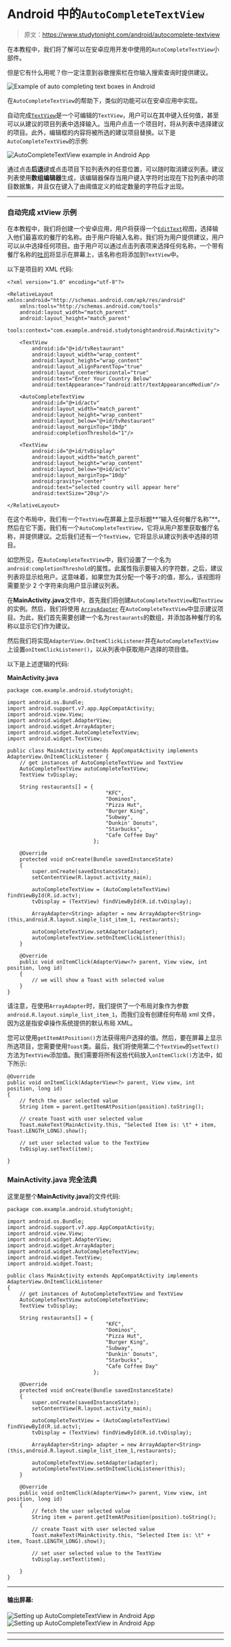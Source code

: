 # Android 中的`AutoCompleteTextView`

> 原文：<https://www.studytonight.com/android/autocomplete-textview>

在本教程中，我们将了解可以在安卓应用开发中使用的`AutoCompleteTextView`小部件。

但是它有什么用呢？你一定注意到谷歌搜索栏在你输入搜索查询时提供建议。

![Example of auto completing text boxes in Android](img/fac4cf719ce68dc171dbd22a664062f6.png)

在`AutoCompleteTextView`的帮助下，类似的功能可以在安卓应用中实现。

自动完成[`TextView`](android-textview)是一个可编辑的`TextView`，用户可以在其中键入任何值，甚至可以从建议的项目列表中选择输入。当用户点击一个项目时，将从列表中选择建议的项目。此外，编辑框的内容将被所选的建议项目替换。以下是`AutoCompleteTextView`的示例:

![AutoCompleteTextView example in Android App](img/2e7d129f04af6923a8ac2f7b4eac0fd5.png)

通过点击**后退**键或点击项目下拉列表外的任意位置，可以随时取消建议列表。建议列表使用**数组编辑器**生成，该编辑器保存当用户键入字符时出现在下拉列表中的项目数据集，并且仅在键入了由阈值定义的给定数量的字符后才出现。

* * *

### 自动完成 xtView 示例

在本教程中，我们将创建一个安卓应用，用户将获得一个[`EditText`](android-texteditview)视图，选择输入他们最喜欢的餐厅的名称。由于用户将输入名称，我们将为用户提供建议，用户可以从中选择任何项目。由于用户可以通过点击列表项来选择任何名称，一个带有餐厅名称的[吐司](toast-in-android)将显示在屏幕上，该名称也将添加到`TextView`中。

以下是项目的 XML 代码:

```
<?xml version="1.0" encoding="utf-8"?>

<RelativeLayout xmlns:android="http://schemas.android.com/apk/res/android"
    xmlns:tools="http://schemas.android.com/tools"
    android:layout_width="match_parent"
    android:layout_height="match_parent"
    tools:context="com.example.android.studytonightandroid.MainActivity">

    <TextView
        android:id="@+id/tvRestaurant"
        android:layout_width="wrap_content"
        android:layout_height="wrap_content"
        android:layout_alignParentTop="true"
        android:layout_centerHorizontal="true"
        android:text="Enter Your Country Below"
        android:textAppearance="?android:attr/textAppearanceMedium"/>

    <AutoCompleteTextView
        android:id="@+id/actv"
        android:layout_width="match_parent"
        android:layout_height="wrap_content"
        android:layout_below="@+id/tvRestaurant"
        android:layout_marginTop="10dp"
        android:completionThreshold="1"/>

    <TextView
        android:id="@+id/tvDisplay"
        android:layout_width="match_parent"
        android:layout_height="wrap_content"
        android:layout_below="@+id/actv"
        android:layout_marginTop="10dp"
        android:gravity="center"
        android:text="selected country will appear here"
        android:textSize="20sp"/>

</RelativeLayout>
```

在这个布局中，我们有一个`TextView`在屏幕上显示标题**“输入任何餐厅名称”**。然后在它下面，我们有一个`AutoCompleteTextView`，它将从用户那里获取餐厅名称，并提供建议。之后我们还有一个`TextView`，它将显示从建议列表中选择的项目。

如您所见，在`AutoCompleteTextView`中，我们设置了一个名为`android:completionThreshold`的属性。此属性指示要输入的字符数，之后，建议列表将显示给用户。这意味着，如果您为其分配一个等于`2`的值，那么，该视图将需要至少 2 个字符来向用户显示建议列表。

在**MainActivity.java**文件中，首先我们将创建`AutoCompleteTextView`和`TextView`的实例。然后，我们将使用 [`ArrayAdapter`](adapter-and-adapter-view) 在`AutoCompleteTextView`中显示建议项目。为此，我们首先需要创建一个名为`restaurants`的数组，并添加各种餐厅的名称以显示它们作为建议。

然后我们将实现`AdapterView.OnItemClickListener`并在`AutoCompleteTextView`上设置`onItemClickListener()`，以从列表中获取用户选择的项目值。

以下是上述逻辑的代码:

**MainActivity.java**

```
package com.example.android.studytonight;

import android.os.Bundle;
import android.support.v7.app.AppCompatActivity;
import android.view.View;
import android.widget.AdapterView;
import android.widget.ArrayAdapter;
import android.widget.AutoCompleteTextView;
import android.widget.TextView;

public class MainActivity extends AppCompatActivity implements AdapterView.OnItemClickListener {
    // get instances of AutoCompleteTextView and TextView
    AutoCompleteTextView autoCompleteTextView;
    TextView tvDisplay;

    String restaurants[] = {
                                "KFC",
                                "Dominos",
                                "Pizza Hut",
                                "Burger King",
                                "Subway",
                                "Dunkin' Donuts",
                                "Starbucks",
                                "Cafe Coffee Day"
                            };

    @Override
    protected void onCreate(Bundle savedInstanceState) 
    {
        super.onCreate(savedInstanceState);
        setContentView(R.layout.activity_main);

        autoCompleteTextView = (AutoCompleteTextView) findViewById(R.id.actv);
        tvDisplay = (TextView) findViewById(R.id.tvDisplay);

        ArrayAdapter<String> adapter = new ArrayAdapter<String>(this,android.R.layout.simple_list_item_1, restaurants);

        autoCompleteTextView.setAdapter(adapter);
        autoCompleteTextView.setOnItemClickListener(this);
    }

    @Override
    public void onItemClick(AdapterView<?> parent, View view, int position, long id) 
    {
        // we will show a Toast with selected value
    }
}
```

请注意，在使用`ArrayAdapter`时，我们提供了一个布局对象作为参数`android.R.layout.simple_list_item_1`，而我们没有创建任何布局 xml 文件，因为这是指安卓操作系统提供的默认布局 XML。

您可以使用`getItemAtPosition()`方法获得用户选择的值。然后，要在屏幕上显示所选项目，您需要使用`Toast`类。最后，我们将使用第二个`TextView`的`setText()`方法为`TextView`添加值。我们需要将所有这些代码放入`onItemClick()`方法中，如下所示:

```
@Override
public void onItemClick(AdapterView<?> parent, View view, int position, long id) 
{
    // fetch the user selected value
    String item = parent.getItemAtPosition(position).toString();

    // create Toast with user selected value
    Toast.makeText(MainActivity.this, "Selected Item is: \t" + item, Toast.LENGTH_LONG).show();

    // set user selected value to the TextView
    tvDisplay.setText(item);

}
```

### MainActivity.java 完全法典

这里是整个**MainActivity.java**的文件代码:

```
package com.example.android.studytonight;

import android.os.Bundle;
import android.support.v7.app.AppCompatActivity;
import android.view.View;
import android.widget.AdapterView;
import android.widget.ArrayAdapter;
import android.widget.AutoCompleteTextView;
import android.widget.TextView;
import android.widget.Toast;

public class MainActivity extends AppCompatActivity implements AdapterView.OnItemClickListener 
{
    // get instances of AutoCompleteTextView and TextView
    AutoCompleteTextView autoCompleteTextView;
    TextView tvDisplay;

    String restaurants[] = {
                                "KFC",
                                "Dominos",
                                "Pizza Hut",
                                "Burger King",
                                "Subway",
                                "Dunkin' Donuts",
                                "Starbucks",
                                "Cafe Coffee Day"
                            };

    @Override
    protected void onCreate(Bundle savedInstanceState) 
    {
        super.onCreate(savedInstanceState);
        setContentView(R.layout.activity_main);

        autoCompleteTextView = (AutoCompleteTextView) findViewById(R.id.actv);
        tvDisplay = (TextView) findViewById(R.id.tvDisplay);

        ArrayAdapter<String> adapter = new ArrayAdapter<String>(this,android.R.layout.simple_list_item_1,restaurants);

        autoCompleteTextView.setAdapter(adapter);
        autoCompleteTextView.setOnItemClickListener(this);
    }

    @Override
    public void onItemClick(AdapterView<?> parent, View view, int position, long id) 
    {
        // fetch the user selected value
        String item = parent.getItemAtPosition(position).toString();

        // create Toast with user selected value
        Toast.makeText(MainActivity.this, "Selected Item is: \t" + item, Toast.LENGTH_LONG).show();

        // set user selected value to the TextView
        tvDisplay.setText(item);

    }
}
```

* * *

#### 输出屏幕:

![Setting up AutoCompleteTextView in Android App](img/e39f9e6c346a77b286d799ec41bc2c68.png) ![Setting up AutoCompleteTextView in Android App](img/1f4afd3d81cfbbfc2823fc0471ab7623.png)

* * *

* * *